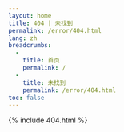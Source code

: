 ```yaml
---
layout: home
title: 404 | 未找到
permalink: /error/404.html
lang: zh
breadcrumbs: 
  - 
    title: 首页
    permalink: /
  -
    title: 未找到
    permalink: /error/404.html
toc: false
---
```


{% include 404.html %}